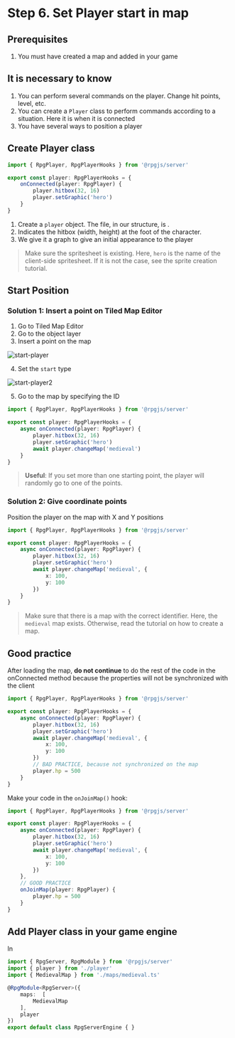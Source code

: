 # Step 6. Set Player start in map

## Prerequisites

1. You must have created a map and added in your game

## It is necessary to know

1. You can perform several commands on the player. Change hit points, level, etc.
2. You can create a `Player` class to perform commands according to a situation. Here it is when it is connected
3. You have several ways to position a player

## Create Player class

```ts
import { RpgPlayer, RpgPlayerHooks } from '@rpgjs/server'

export const player: RpgPlayerHooks = {
    onConnected(player: RpgPlayer) {
        player.hitbox(32, 16)
        player.setGraphic('hero')
    }
}
```

1. Create a `player` object. The file, in our structure, is <PathTo to="serverDir" file="player.ts" />.
2. Indicates the hitbox (width, height) at the foot of the character.
3. We give it a graph to give an initial appearance to the player

> Make sure the spritesheet is existing. Here, `hero` is the name of the client-side spritesheet. If it is not the case, see the sprite creation tutorial.

## Start Position 

### Solution 1: Insert a point on Tiled Map Editor

1. Go to Tiled Map Editor
2. Go to the object layer
3. Insert a point on the map

![start-player](/assets/start-player.png)

4. Set the `start` type

![start-player2](/assets/start-player2.png)

5. Go to the map by specifying the ID

```ts
import { RpgPlayer, RpgPlayerHooks } from '@rpgjs/server'

export const player: RpgPlayerHooks = {
    async onConnected(player: RpgPlayer) {
        player.hitbox(32, 16)
        player.setGraphic('hero')
        await player.changeMap('medieval')
    }
}
```

> **Useful**: If you set more than one starting point, the player will randomly go to one of the points.

### Solution 2: Give coordinate points

Position the player on the map with X and Y positions

```ts
import { RpgPlayer, RpgPlayerHooks } from '@rpgjs/server'

export const player: RpgPlayerHooks = {
    async onConnected(player: RpgPlayer) {
        player.hitbox(32, 16)
        player.setGraphic('hero')
        await player.changeMap('medieval', {
            x: 100,
            y: 100
        })
    }
}
```

> Make sure that there is a map with the correct identifier. Here, the `medieval` map exists. Otherwise, read the tutorial on how to create a map.

## Good practice

After loading the map, **do not continue** to do the rest of the code in the onConnected method because the properties will not be synchronized with the client

```ts
import { RpgPlayer, RpgPlayerHooks } from '@rpgjs/server'

export const player: RpgPlayerHooks = {
    async onConnected(player: RpgPlayer) {
        player.hitbox(32, 16)
        player.setGraphic('hero')
        await player.changeMap('medieval', {
            x: 100,
            y: 100
        })
        // BAD PRACTICE, because not synchronized on the map
        player.hp = 500
    }
}
```

Make your code in the `onJoinMap()` hook:

```ts
import { RpgPlayer, RpgPlayerHooks } from '@rpgjs/server'

export const player: RpgPlayerHooks = {
    async onConnected(player: RpgPlayer) {
        player.hitbox(32, 16)
        player.setGraphic('hero')
        await player.changeMap('medieval', {
            x: 100,
            y: 100
        })
    },
    // GOOD PRACTICE
    onJoinMap(player: RpgPlayer) {
        player.hp = 500
    }
}
```

## Add Player class in your game engine

In <PathTo to="serverIndex" />

```ts
import { RpgServer, RpgModule } from '@rpgjs/server'
import { player } from './player'
import { MedievalMap } from './maps/medieval.ts'

@RpgModule<RpgServer>({
    maps:  [
        MedievalMap
    ],
    player
})
export default class RpgServerEngine { }
```